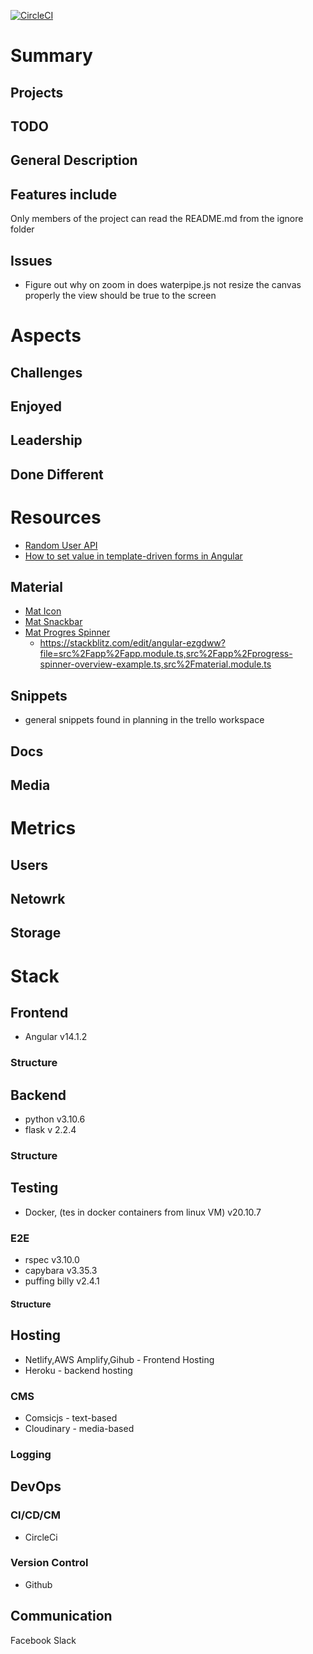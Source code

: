 [![CircleCI](https://circleci.com/gh/WindMillCode/WindMillCodeSite.svg?style=svg)](<LINK>)


# Summary

## Projects

## TODO

## General Description

## Features include 
Only members of the project can read the README.md from the ignore folder

## Issues
* Figure out why on zoom in does waterpipe.js not resize the canvas properly the view should be true to the screen

# Aspects

## Challenges

## Enjoyed

## Leadership

## Done Different





# Resources

* [Random User API](https://randomuser.me/documentation#howto)
* [How to set value in template-driven forms in Angular](https://www.tektutorialshub.com/angular/how-to-set-value-in-template-driven-forms-in-angular/)


## Material
* [Mat Icon](https://www.developer.com/languages/javascript/using-material-font-icons-in-your-angular-11-projects/)
* [Mat Snackbar](https://material.angular.io/components/snack-bar)
* [Mat Progres Spinner](https://material.angular.io/components/progress-spinner/overview)
  * https://stackblitz.com/edit/angular-ezgdww?file=src%2Fapp%2Fapp.module.ts,src%2Fapp%2Fprogress-spinner-overview-example.ts,src%2Fmaterial.module.ts


## Snippets
* general snippets found in planning in the trello workspace

## Docs

## Media 
<!-- bunch of links -->


# Metrics

## Users

## Netowrk

## Storage


# Stack 

## Frontend
* Angular v14.1.2
### Structure


## Backend
* python v3.10.6
* flask v 2.2.4

### Structure



## Testing
* Docker, (tes in docker containers from linux VM) v20.10.7

### E2E
* rspec    v3.10.0
* capybara v3.35.3
* puffing billy v2.4.1

#### Structure


## Hosting
* Netlify,AWS Amplify,Gihub - Frontend Hosting
* Heroku - backend hosting

### CMS
* Comsicjs - text-based
* Cloudinary - media-based



### Logging

## DevOps

### CI/CD/CM
* CircleCi

### Version Control
* Github

## Communication
Facebook 
Slack















